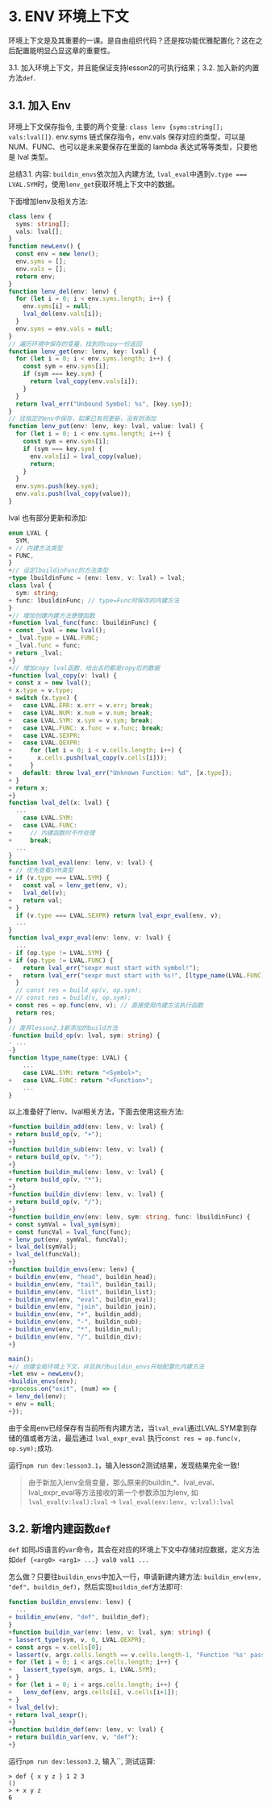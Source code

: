 # 3. ENV 环境上下文

环境上下文是及其重要的一课。是自由组织代码？还是按功能优雅配置化？这在之后配置能明显凸显这章的重要性。

3.1. 加入环境上下文，并且能保证支持lesson2的可执行结果；3.2. 加入新的内置方法`def`.

## 3.1. 加入 Env

环境上下文保存指令, 主要的两个变量: `class lenv {syms:string[]; vals:lval[]}`. env.syms 链式保存指令，env.vals 保存对应的类型，可以是 NUM、FUNC、也可以是未来要保存在里面的 lambda 表达式等等类型，只要他是 lval 类型。

总结3.1. 内容: `buildin_envs`依次加入内建方法, `lval_eval`中遇到`v.type === LVAL.SYM`时，使用`lenv_get`获取环境上下文中的数据。

下面增加lenv及相关方法:

```ts
class lenv {
  syms: string[];
  vals: lval[];
}
function newLenv() {
  const env = new lenv();
  env.syms = [];
  env.vals = [];
  return env;
}
function lenv_del(env: lenv) {
  for (let i = 0; i < env.syms.length; i++) {
    env.syms[i] = null;
    lval_del(env.vals[i]);
  }
  env.syms = env.vals = null;
}
// 遍历环境中保存的变量，找到则copy一份返回
function lenv_get(env: lenv, key: lval) {
  for (let i = 0; i < env.syms.length; i++) {
    const sym = env.syms[i];
    if (sym === key.sym) {
      return lval_copy(env.vals[i]);
    }
  }
  return lval_err("Unbound Symbol: %s", [key.sym]);
}
// 往指定的env中保存，如果已有则更新，没有则添加
function lenv_put(env: lenv, key: lval, value: lval) {
  for (let i = 0; i < env.syms.length; i++) {
    const sym = env.syms[i];
    if (sym === key.sym) {
      env.vals[i] = lval_copy(value);
      return;
    }
  }
  env.syms.push(key.sym);
  env.vals.push(lval_copy(value));
}
```

lval 也有部分更新和添加:

```ts
enum LVAL {
  SYM,
+ // 内建方法类型
+ FUNC,
}
+// 设定lbuildinFunc的方法类型
+type lbuildinFunc = (env: lenv, v: lval) = lval;
class lval {
  sym: string;
+ func: lbuildinFunc; // type=Func时保存的内建方法
}
+// 增加创建内建方法便捷函数
+function lval_func(func: lbuildinFunc) {
+ const _lval = new lval();
+ _lval.type = LVAL.FUNC;
+ _lval.func = func;
+ return _lval;
+}
+// 增加copy lval函数，给出去的都是copy后的数据
+function lval_copy(v: lval) {
+ const x = new lval();
+ x.type = v.type;
+ switch (x.type) {
+   case LVAL.ERR: x.err = v.err; break;
+   case LVAL.NUM: x.num = v.num; break;
+   case LVAL.SYM: x.sym = v.sym; break;
+   case LVAL.FUNC: x.func = v.func; break;
+   case LVAL.SEXPR:
+   case LVAL.QEXPR:
+     for (let i = 0; i < v.cells.length; i++) {
+       x.cells.push(lval_copy(v.cells[i]));
+     }
+   default: throw lval_err("Unknown Function: %d", [x.type]);
+ }
+ return x;
+}
function lval_del(x: lval) {
  ...
    case LVAL.SYM:
+   case LVAL.FUNC:
+     // 内建函数时不作处理
+     break;
  ...
}
function lval_eval(env: lenv, v: lval) {
+ // 优先查看SYM类型
+ if (v.type === LVAL.SYM) {
+   const val = lenv_get(env, v);
+   lval_del(v);
+   return val;
+ }
  if (v.type === LVAL.SEXPR) return lval_expr_eval(env, v);
  ...
}
function lval_expr_eval(env: lenv, v: lval) {
  ...
- if (op.type != LVAL.SYM) {
+ if (op.type != LVAL.FUNC) {
-   return lval_err("sexpr must start with symbol!");
+   return lval_err("sexpr must start with %s!", [ltype_name(LVAL.FUNC)]);
  }
  // const res = build_op(v, op.sym);
+ // const res = build(v, op.sym);
+ const res = op.func(env, v); // 直接使用内建方法执行函数
  return res;
}
// 废弃lesson2.3新添加的build方法
-function build_op(v: lval, sym: string) {
- ...
-}
function ltype_name(type: LVAL) {
    ...
    case LVAL.SYM: return "<Symbol>";
+   case LVAL.FUNC: return "<Function>";
    ...
}
```

以上准备好了lenv、lval相关方法，下面去使用这些方法:

```ts
+function buildin_add(env: lenv, v: lval) {
+ return build_op(v, "+");
+}
+function buildin_sub(env: lenv, v: lval) {
+ return build_op(v, "-");
+}
+function buildin_mul(env: lenv, v: lval) {
+ return build_op(v, "*");
+}
+function buildin_div(env: lenv, v: lval) {
+ return build_op(v, "/");
+}
+function buildin_env(env: lenv, sym: string, func: lbuildinFunc) {
+ const symVal = lval_sym(sym);
+ const funcVal = lval_func(func);
+ lenv_put(env, symVal, funcVal);
+ lval_del(symVal);
+ lval_del(funcVal);
+}
+function buildin_envs(env: lenv) {
+ buildin_env(env, "head", buildin_head);
+ buildin_env(env, "tail", buildin_tail);
+ buildin_env(env, "list", buildin_list);
+ buildin_env(env, "eval", buildin_eval);
+ buildin_env(env, "join", buildin_join);
+ buildin_env(env, "+", buildin_add);
+ buildin_env(env, "-", buildin_sub);
+ buildin_env(env, "*", buildin_mul);
+ buildin_env(env, "/", buildin_div);
+}

main();
+// 创建全局环境上下文，并且执行buildin_envs开始配置化内建方法
+let env = newLenv();
+buildin_envs(env);
+process.on("exit", (num) => {
+ lenv_del(env);
+ env = null;
+});
```

由于全局env已经保存有当前所有内建方法，当`lval_eval`通过LVAL.SYM拿到存储的值或者方法，最后通过 `lval_expr_eval` 执行`const res = op.func(v, op.sym);`成功.

运行`npm run dev:lesson3.1`，输入lesson2测试结果，发现结果完全一致!

> 由于新加入lenv全局变量，那么原来的buildin_*、lval_eval、lval_expr_eval等方法接收的第一个参数添加为lenv, 如 `lval_eval(v:lval):lval` -> `lval_eval(env:lenv, v:lval):lval`

## 3.2. 新增内建函数`def`

`def` 如同JS语言的`var`命令，其会在对应的环境上下文中存储对应数据，定义方法如`def {<arg0> <arg1> ...} val0 val1 ...`

怎么做？只要往`buildin_envs`中加入一行，申请新建内建方法: `buildin_env(env, "def", buildin_def)`，然后实现`buildin_def`方法即可:

```ts
function buildin_envs(env: lenv) {
  ...
+ buildin_env(env, "def", buildin_def);
}
+function buildin_var(env: lenv, v: lval, sym: string) {
+ lassert_type(sym, v, 0, LVAL.QEXPR);
+ const args = v.cells[0];
+ lassert(v, args.cells.length == v.cells.length-1, "Function '%s' passed count of args not equal to count of vals. Args: %d, Vals: %d", sym, args.cells.length, (v.cells.length-1));
+ for (let i = 0; i < args.cells.length; i++) {
+   lassert_type(sym, args, i, LVAL.SYM);
+ }
+ for (let i = 0; i < args.cells.length; i++) {
+   lenv_def(env, args.cells[i], v.cells[i+1]);
+ }
+ lval_del(v);
+ return lval_sexpr();
+}
+function buildin_def(env: lenv, v: lval) {
+ return buildin_var(env, v, "def");
+}
```

运行`npm run dev:lesson3.2`, 输入``, 测试运算:

    > def { x y z } 1 2 3
    ()
    > + x y z
    6
